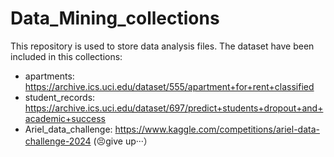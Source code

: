 # Data_Mining_collections
This repository is used to store data analysis files.
The dataset have been included in this collections:
* apartments: https://archive.ics.uci.edu/dataset/555/apartment+for+rent+classified
* student_records: https://archive.ics.uci.edu/dataset/697/predict+students+dropout+and+academic+success
* Ariel_data_challenge: https://www.kaggle.com/competitions/ariel-data-challenge-2024 (😣give up···）


